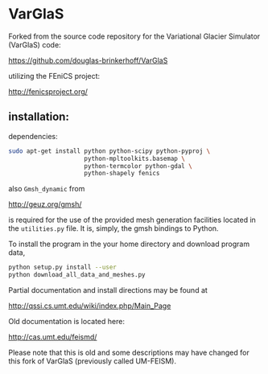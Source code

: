 VarGlaS
=======

Forked from the source code repository for the Variational Glacier Simulator (VarGlaS) code:

https://github.com/douglas-brinkerhoff/VarGlaS

utilizing the FEniCS project:

http://fenicsproject.org/

installation:
-------------

dependencies:

```bash
sudo apt-get install python python-scipy python-pyproj \
                     python-mpltoolkits.basemap \
                     python-termcolor python-gdal \
                     python-shapely fenics
```

also ```Gmsh_dynamic``` from

http://geuz.org/gmsh/

is required for the use of the provided mesh generation facilities located in the ```utilities.py``` file. It is, simply, the gmsh bindings to Python.

To install the program in the your home directory and download program data,

```bash
python setup.py install --user
python download_all_data_and_meshes.py
```


Partial documentation and install directions may be found at

http://qssi.cs.umt.edu/wiki/index.php/Main_Page

Old documentation is located here:

http://cas.umt.edu/feismd/

Please note that this is old and some descriptions may have changed for this fork of VarGlaS (previously called UM-FEISM).

